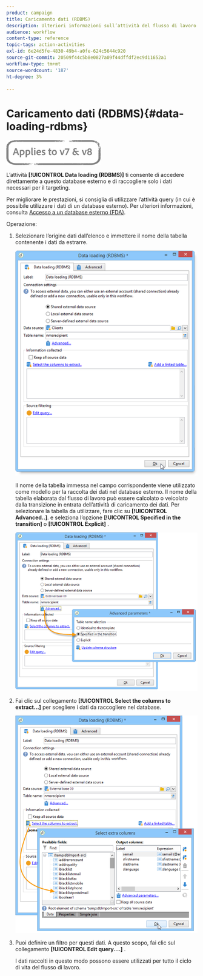 ```yaml
---
product: campaign
title: Caricamento dati (RDBMS)
description: Ulteriori informazioni sull’attività del flusso di lavoro di caricamento dati (RDBMS)
audience: workflow
content-type: reference
topic-tags: action-activities
exl-id: 6e24d5fe-4830-49b4-a0fe-624c5644c920
source-git-commit: 20509f44c5b8e0827a09f44dffdf2ec9d11652a1
workflow-type: tm+mt
source-wordcount: '187'
ht-degree: 3%

---
```


# Caricamento dati (RDBMS){#data-loading-rdbms}

![](../../assets/common.svg)

L’attività **[!UICONTROL Data loading (RDBMS)]** ti consente di accedere direttamente a questo database esterno e di raccogliere solo i dati necessari per il targeting.

Per migliorare le prestazioni, si consiglia di utilizzare l’attività query (in cui è possibile utilizzare i dati di un database esterno). Per ulteriori informazioni, consulta [Accesso a un database esterno (FDA)](accessing-an-external-database--fda-.md).

Operazione:

1. Selezionare l’origine dati dall’elenco e immettere il nome della tabella contenente i dati da estrarre.

   ![](assets/s_advuser_wf_sgbd_sample_1.png)

   Il nome della tabella immessa nel campo corrispondente viene utilizzato come modello per la raccolta dei dati nel database esterno. Il nome della tabella elaborata dal flusso di lavoro può essere calcolato o veicolato dalla transizione in entrata dell’attività di caricamento dei dati. Per selezionare la tabella da utilizzare, fare clic su **[!UICONTROL Advanced..]**. e seleziona l’opzione **[!UICONTROL Specified in the transition]** o **[!UICONTROL Explicit]** .

   ![](assets/s_advuser_wf_sgbd_sample_5.png)

1. Fai clic sul collegamento **[!UICONTROL Select the columns to extract...]** per scegliere i dati da raccogliere nel database.

   ![](assets/s_advuser_wf_sgbd_sample_2.png)

1. Puoi definire un filtro per questi dati. A questo scopo, fai clic sul collegamento **[!UICONTROL Edit query....]** .

   I dati raccolti in questo modo possono essere utilizzati per tutto il ciclo di vita del flusso di lavoro.
